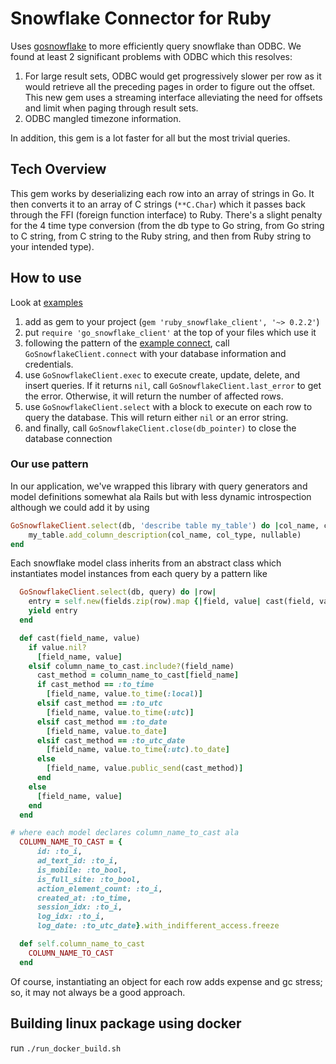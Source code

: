 # Snowflake Connector for Ruby

Uses [gosnowflake](https://github.com/snowflakedb/gosnowflake/) to more efficiently query snowflake than ODBC. We found
at least 2 significant problems with ODBC which this resolves:
1. For large result sets, ODBC would get progressively slower per row as it would retrieve all the preceding 
pages in order to figure out the offset. This new gem uses a streaming interface alleviating the need for 
offsets and limit when paging through result sets.
2. ODBC mangled timezone information.

In addition, this gem is a lot faster for all but the most trivial queries.

## Tech Overview

This gem works by deserializing each row into an array of strings in Go. It then converts it to an array
of C strings (`**C.Char`) which it passes back through the FFI (foreign function interface) to Ruby.
There's a slight penalty for the 4 time type conversion (from the db type to Go string, from Go string
to C string, from C string to the Ruby string, and then from Ruby string to your intended type).

## How to use

Look at [examples](https://github.com/dmitchell/go-ruby-snowflake-connector/blob/master/examples)

1. add as gem to your project (`gem 'ruby_snowflake_client', '~> 0.2.2'`)
2. put `require 'go_snowflake_client'` at the top of your files which use it
3. following the pattern of the [example connect](https://github.com/dmitchell/go-ruby-snowflake-connector/blob/master/examples/table_crud.rb), 
call `GoSnowflakeClient.connect` with your database information and credentials.
4. use `GoSnowflakeClient.exec` to execute create, update, delete, and insert queries. If it
returns `nil`, call `GoSnowflakeClient.last_error` to get the error. Otherwise, it will return
the number of affected rows.
5. use `GoSnowflakeClient.select` with a block to execute on each row to query the database. This
will return either `nil` or an error string.
9. and finally, call `GoSnowflakeClient.close(db_pointer)` to close the database connection

### Our use pattern

In our application, we've wrapped this library with query generators and model definitions somewhat ala
Rails but with less dynamic introspection although we could add it by using 
``` ruby
GoSnowflakeClient.select(db, 'describe table my_table') do |col_name, col_type, _, nullable, *_| 
    my_table.add_column_description(col_name, col_type, nullable)
end
```

Each snowflake model class inherits from an abstract class which instantiates model instances
from each query by a pattern like
``` ruby
  GoSnowflakeClient.select(db, query) do |row|
    entry = self.new(fields.zip(row).map {|field, value| cast(field, value)}.to_h)
    yield entry
  end

  def cast(field_name, value)
    if value.nil?
      [field_name, value]
    elsif column_name_to_cast.include?(field_name)
      cast_method = column_name_to_cast[field_name]
      if cast_method == :to_time
        [field_name, value.to_time(:local)]
      elsif cast_method == :to_utc
        [field_name, value.to_time(:utc)]
      elsif cast_method == :to_date
        [field_name, value.to_date]
      elsif cast_method == :to_utc_date
        [field_name, value.to_time(:utc).to_date]
      else
        [field_name, value.public_send(cast_method)]
      end
    else
      [field_name, value]
    end
  end

# where each model declares column_name_to_cast ala
  COLUMN_NAME_TO_CAST = {
      id: :to_i,
      ad_text_id: :to_i,
      is_mobile: :to_bool,
      is_full_site: :to_bool,
      action_element_count: :to_i,
      created_at: :to_time,
      session_idx: :to_i,
      log_idx: :to_i,
      log_date: :to_utc_date}.with_indifferent_access.freeze

  def self.column_name_to_cast
    COLUMN_NAME_TO_CAST
  end
```

Of course, instantiating an object for each row adds expense and gc stress; so, it may not always
be a good approach.

## Building linux package using docker
run `./run_docker_build.sh`
